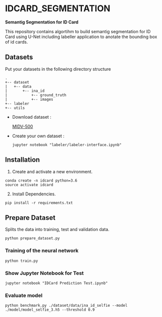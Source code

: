 # IDCARD_SEGMENTATION

**Semantig Segmentation for ID Card**

This repository contains algortihm to build semantig segmentation for ID Card using U-Net including labeller application to anotate the bounding box of id cards.

## Datasets

Put your datasets in the following directory structure
```
.
+-- dataset
|   +-- data
|       +-- ina_id
|           +-- ground_truth
|           +-- images
+-- labeler
+-- utils
```
- Download dataset :

    [MIDV-500](https://arxiv.org/abs/1807.05786)

- Create your own dataset :
    
    ```
    jupyter notebook "labeler/labeler-interface.ipynb"
    ```

## Installation
1. Create and activate a new environment.
```
conda create -n idcard python=3.6
source activate idcard
```
2. Install Dependencies.
```
pip install -r requirements.txt
```
## Prepare Dataset
Splits the data into training, test and validation data.
```
python prepare_dataset.py
```

### Training of the neural network
```
python train.py
```

### Show Jupyter Notebook for Test
```
jupyter notebook "IDCard Prediction Test.ipynb"
```

### Evaluate model
```
python benchmark.py ./dataset/data/ina_id_selfie --model ./model/model_selfie_3.h5 --threshold 0.9
```